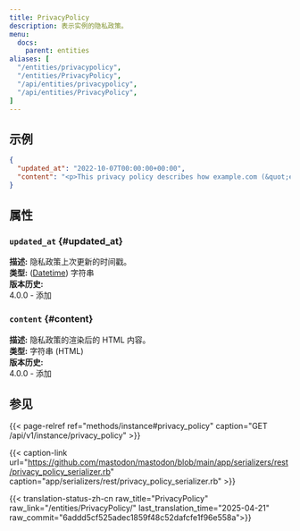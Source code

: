 ```yaml
---
title: PrivacyPolicy
description: 表示实例的隐私政策。
menu:
  docs:
    parent: entities
aliases: [
  "/entities/privacypolicy",
  "/entities/PrivacyPolicy",
  "/api/entities/privacypolicy",
  "/api/entities/PrivacyPolicy",
]
---
```


## 示例

```json
{
  "updated_at": "2022-10-07T00:00:00+00:00",
  "content": "<p>This privacy policy describes how example.com (&quot;example.com&quot;, &quot;we&quot;, &quot;us&quot;) collects,\nprotects and uses the personally identifiable information you may provide\nthrough the example.com website or its API.</p>\n\n<h1>What information do we collect?</h1>\n\n<ul>\n<li><strong>Basic account information</strong>: If you register on this server, you may be\nasked to enter a username, an e-mail address and a password.</li>\n<li><strong>Posts, following and other public information</strong>: The list of people you\nfollow is listed publicly, the same is true for your followers.</li>\n<li><strong>Direct and followers-only posts</strong>: All posts are stored and processed on the\nserver. You may\ntoggle an option to approve and reject new followers manually in the settings.\n<strong>Please keep in mind that the operators of the server and any receiving\nserver may view such messages</strong>, and that recipients may screenshot, copy or\notherwise re-share them. <strong>Do not share any sensitive information over\nMastodon.</strong></li>\n<li><strong>IPs and other metadata</strong>: When you log in, we record the IP address you log\nin from, as well as the name of your browser application.</li>\n</ul>\n\n<hr>\n\n<p>This document is CC-BY-SA. Originally adapted from the <a href=\"https://github.com/discourse/discourse\">Discourse privacy\npolicy</a>.</p>\n"
}
```

## 属性

### `updated_at` {#updated_at}

**描述:** 隐私政策上次更新的时间戳。\
**类型:** ([Datetime](/api/datetime-format#datetime)) 字符串\
**版本历史:**\
4.0.0 - 添加

### `content` {#content}

**描述:** 隐私政策的渲染后的 HTML 内容。\
**类型:** 字符串 (HTML)\
**版本历史:**\
4.0.0 - 添加

## 参见

{{< page-relref ref="methods/instance#privacy_policy" caption="GET /api/v1/instance/privacy_policy" >}}

{{< caption-link url="https://github.com/mastodon/mastodon/blob/main/app/serializers/rest/privacy_policy_serializer.rb" caption="app/serializers/rest/privacy_policy_serializer.rb" >}}

{{< translation-status-zh-cn raw_title="PrivacyPolicy" raw_link="/entities/PrivacyPolicy/" last_translation_time="2025-04-21" raw_commit="6addd5cf525adec1859f48c52dafcfe1f96e558a">}}
